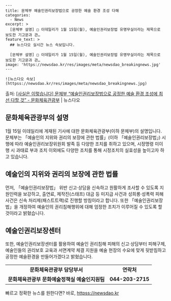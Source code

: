     ---
    title: 문체부 예술인권리보장법으로 공정한 예술 환경 조성 다해
    categories:
      - News
    excerpt: >
      [문체부 설명] □ 이데일리가 1월 15일(월), 예술인권리보장법 유명무실이라는 제목으로 보도한 기고문과 관…
    feature_text: >
      ## 뉴스다오 실시간 뉴스 속보입니다.
    
      [문체부 설명] □ 이데일리가 1월 15일(월), 예술인권리보장법 유명무실이라는 제목으로 보도한 기고문과 관…
    image: 'https://newsdao.kr/res/images/meta/newsdao_breakingnews.jpg'
    ---
    
    ![뉴스다오 속보](httpss://newsdao.kr/res/images/meta/newsdao_breakingnews.jpg)

<p>출처: <a href="httpss://newsdao.kr/3011" rel="dofollow">[사실은 이렇습니다] 문체부 “예술인권리보장법으로 공정한 예술 환경 조성에 최선 다할 것” - 문화체육관광부</a> | 뉴스다오</p>

<h2 data-ke-size="size26">문화체육관광부의 설명</h2>
<p data-ke-size="size16">1월 15일 이데일리에 게재된 기사에 대한 문화체육관광부(이하 문체부)의 설명입니다.  문체부는 「예술인의 지위와 권리의 보장에 관한 법률」(이하 「예술인권리보장법」) 시행에 따라 예술인권리보장위원회 발족 등 다양한 조치를 취하고 있으며, 시정명령 미이행 시 과태료 부과 조치 이외에도 다양한 조치를 통해 시정조치의 실효성을 높이고자 하고 있습니다.</p>

<h2 data-ke-size="size26">예술인의 지위와 권리의 보장에 관한 법률</h2>
<p data-ke-size="size16">먼저, 「예술인권리보장법」 위반 신고·상담을 신속하고 원활하게 조사할 수 있도록 지원인력을 보강하고, 출연료, 제작진(스태프) 대금 등 미지급 사건과 성희롱·성폭력 피해사건은 신속 처리제(패스트트랙)로 진행할 방침이라고 합니다. 또한 「예술인권리보장법」을 개정하여 예술인의 권리침해행위에 대해 엄정한 조치가 이루어질 수 있도록 할 것이라고 밝혔습니다.</p>

<h2 data-ke-size="size26">예술인권리보장센터</h2>
<p data-ke-size="size16">또한, 예술인권리보장센터를 활용하여 예술인 권리침해 피해의 신고·상담부터 피해구제, 예술인들의 권리보호 교육과 서면계약 체결 지원을 예술 현장의 수요에 맞게 뒷받침하고 공정한 예술환경을 만들어가겠다고 밝혔습니다.</p>

<table>
  <tbody>
    <tr>
      <td style="text-align: center; height: 17px;"><b>문화체육관광부 담당부서</b></td>
      <td style="text-align: center; height: 17px;"><b>연락처</b></td>
    </tr>
    <tr>
      <td style="text-align: center; "><b>문화체육관광부 문화예술정책실 예술인지원팀</b></td>
      <td style="text-align: center; "><b>044-203-2715</b></td>
    </tr>
  </tbody>
</table>
<p data-ke-size="size16"></p> 

빠르고 정확한 뉴스를 원한다면? 바로, <a href="httpss://newsdao.kr" rel="dofollow">httpss://newsdao.kr</a>


    